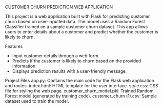 CUSTOMER CHURN PREDICTION WEB APPLICATION

This project is a web application built with Flask for predicting customer churn based on user-inputted data. The model uses a Random Forest Classifier trained on a sample customer churn dataset. This app allows users to enter details about a customer and predict whether the customer is likely to churn.

 Features
- Input customer details through a web form.
- Predicts if the customer is likely to churn based on the provided information.
- Displays prediction results with a user-friendly message.

Project Files
app.py: Contains the main code for the Flask web application and routes.
index.html: HTML template for the user interface.
style.css: CSS file for styling the web page.
customer_churn_model.pkl: Trained Random Forest model (generated by training code).
customer_churn (1).csv: Sample dataset used to train the model.
